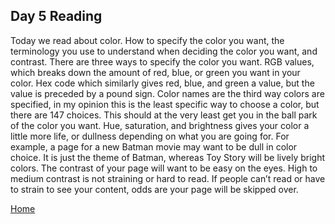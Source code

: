 ## Day 5 Reading

Today we read about color. How to specify the color you want, the terminology you use to understand when deciding the color you want, and contrast. There are three ways to specify the color you want. RGB values, which breaks down the amount of red, blue, or green you want in your color. Hex code which similarly gives red, blue, and green a value, but the value is preceded by a pound sign. Color names are the third way colors are specified, in my opinion this is the least specific way to choose a color, but there are 147 choices. This should at the very least get you in the ball park of the color you want. Hue, saturation, and brightness gives your color a little more life, or dullness depending on what you are going for. For example, a page for a new Batman movie may want to be dull in color choice. It is just the theme of Batman, whereas Toy Story will be lively bright colors. The contrast of your page will want to be easy on the eyes. High to medium contrast is not straining or hard to read. If people can’t read or have to strain to see your content, odds are your page will be skipped over.

[Home](README.md)
